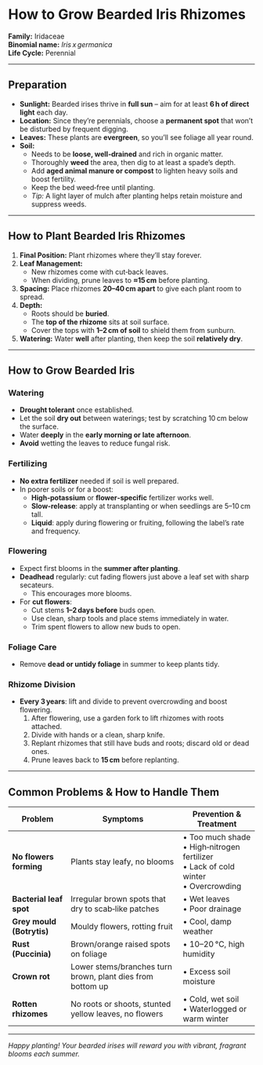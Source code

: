# How to Grow Bearded Iris Rhizomes

**Family:** Iridaceae  
**Binomial name:** _Iris x germanica_  
**Life Cycle:** Perennial  

---

## Preparation

- **Sunlight:** Bearded irises thrive in **full sun** – aim for at least **6 h of direct light** each day.  
- **Location:** Since they’re perennials, choose a **permanent spot** that won’t be disturbed by frequent digging.  
- **Leaves:** These plants are **evergreen**, so you’ll see foliage all year round.  
- **Soil:**  
  - Needs to be **loose, well‑drained** and rich in organic matter.  
  - Thoroughly **weed** the area, then dig to at least a spade’s depth.  
  - Add **aged animal manure or compost** to lighten heavy soils and boost fertility.  
  - Keep the bed weed‑free until planting.  
  - *Tip:* A light layer of mulch after planting helps retain moisture and suppress weeds.

---

## How to Plant Bearded Iris Rhizomes

1. **Final Position:** Plant rhizomes where they’ll stay forever.  
2. **Leaf Management:**  
   - New rhizomes come with cut‑back leaves.  
   - When dividing, prune leaves to **≈15 cm** before planting.  
3. **Spacing:** Place rhizomes **20–40 cm apart** to give each plant room to spread.  
4. **Depth:**  
   - Roots should be **buried**.  
   - The **top of the rhizome** sits at soil surface.  
   - Cover the tops with **1–2 cm of soil** to shield them from sunburn.  
5. **Watering:** Water **well** after planting, then keep the soil **relatively dry**.

---

## How to Grow Bearded Iris

### Watering

- **Drought tolerant** once established.  
- Let the soil **dry out** between waterings; test by scratching 10 cm below the surface.  
- Water **deeply** in the **early morning or late afternoon**.  
- **Avoid** wetting the leaves to reduce fungal risk.

### Fertilizing

- **No extra fertilizer** needed if soil is well prepared.  
- In poorer soils or for a boost:  
  - **High‑potassium** or **flower‑specific** fertilizer works well.  
  - **Slow‑release**: apply at transplanting or when seedlings are 5–10 cm tall.  
  - **Liquid**: apply during flowering or fruiting, following the label’s rate and frequency.

### Flowering

- Expect first blooms in the **summer after planting**.  
- **Deadhead** regularly: cut fading flowers just above a leaf set with sharp secateurs.  
  - This encourages more blooms.  
- For **cut flowers**:  
  - Cut stems **1–2 days before** buds open.  
  - Use clean, sharp tools and place stems immediately in water.  
  - Trim spent flowers to allow new buds to open.

### Foliage Care

- Remove **dead or untidy foliage** in summer to keep plants tidy.

### Rhizome Division

- **Every 3 years**: lift and divide to prevent overcrowding and boost flowering.  
  1. After flowering, use a garden fork to lift rhizomes with roots attached.  
  2. Divide with hands or a clean, sharp knife.  
  3. Replant rhizomes that still have buds and roots; discard old or dead ones.  
  4. Prune leaves back to **15 cm** before replanting.

---

## Common Problems & How to Handle Them

| Problem | Symptoms | Prevention & Treatment |
|---------|----------|------------------------|
| **No flowers forming** | Plants stay leafy, no blooms | • Too much shade<br>• High‑nitrogen fertilizer<br>• Lack of cold winter<br>• Overcrowding | • Ensure **full sun**.<br>• Use **low‑nitrogen, flower‑promoting** fertilizer.<br>• Choose varieties suited to your climate.<br>• Lift and divide when needed. |
| **Bacterial leaf spot** | Irregular brown spots that dry to scab‑like patches | • Wet leaves<br>• Poor drainage | • Water at **soil level** only.<br>• Remove fallen leaves and fruit.<br>• Practice crop rotation. |
| **Grey mould (Botrytis)** | Mouldy flowers, rotting fruit | • Cool, damp weather | • Prune affected flowers/fruit.<br>• Water at soil level.<br>• Use fungicide or homemade spray if necessary. |
| **Rust (Puccinia)** | Brown/orange raised spots on foliage | • 10–20 °C, high humidity | • Space plants to avoid overcrowding.<br>• Provide **full sun**.<br>• Avoid over‑fertilizing.<br>• Remove dead plants and rotate crops. |
| **Crown rot** | Lower stems/branches turn brown, plant dies from bottom up | • Excess soil moisture | • Reduce watering.<br>• Ensure excellent drainage.<br>• Consider raised beds or containers. |
| **Rotten rhizomes** | No roots or shoots, stunted yellow leaves, no flowers | • Cold, wet soil<br>• Waterlogged or warm winter | • Plant in **free‑draining** soil, raised beds, or containers.<br>• Do not overwater before shoots emerge. |

---

*Happy planting! Your bearded irises will reward you with vibrant, fragrant blooms each summer.*